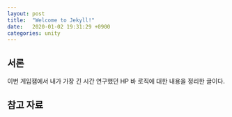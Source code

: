 ```yaml
---
layout: post
title:  "Welcome to Jekyll!"
date:   2020-01-02 19:31:29 +0900
categories: unity
---
```

## 서론
이번 게임잼에서 내가 가장 긴 시간 연구했던 HP 바 로직에 대한 내용을 정리한 글이다. 

## 참고 자료
